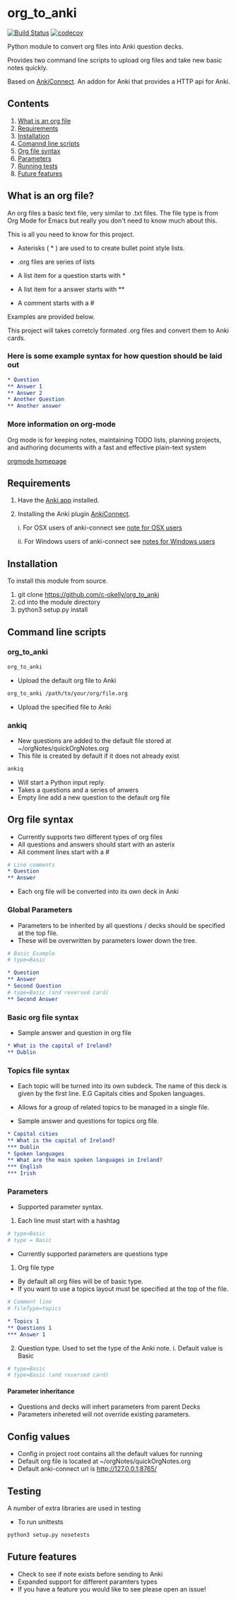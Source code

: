 # org_to_anki

[![Build Status](https://travis-ci.org/c-okelly/org_to_anki.svg?branch=master)](https://travis-ci.org/c-okelly/org_to_anki) [![codecov](https://codecov.io/gh/c-okelly/org_to_anki/branch/master/graph/badge.svg)](https://codecov.io/gh/c-okelly/org_to_anki)

Python module to convert org files into Anki question decks.

Provides two command line scripts to upload org files and take new basic notes quickly.
 
Based on [AnkiConnect](https://ankiweb.net/shared/info/2055492159). An addon for Anki that provides a HTTP api for Anki.

## Contents

1. [What is an org file](#what-is-an-org-file)
2. [Requirements](#requirements)
3. [Installation](#installation)
4. [Comannd line scripts](#command-line-scripts)
5. [Org file syntax](#org-file-syntax)
6. [Parameters](#parameters)
7. [Running tests](#testing)
8. [Future features](#future-features)

## What is an org file?

An org files a basic text file, very similar to .txt files. The file type is from Org Mode for Emacs but really you don't need to know much about this.

This is all you need to know for this project. 

* Asterisks ( * ) are used to to create bullet point style lists. 
* .org files are series of lists

* A list item for a question starts with *
* A list item for a answer starts with **
* A comment starts with a #

Examples are provided below.

This project will takes corretcly formated .org files and convert them to Anki cards.

### Here is some example syntax for how question should be laid out

``` org
* Question
** Answer 1
** Answer 2
* Another Question
** Another answer
```

### More information on org-mode

Org mode is for keeping notes, maintaining TODO lists, planning projects, and authoring documents with a fast and effective plain-text system

[orgmode homepage](https://orgmode.org/)

## Requirements

1. Have the [Anki app](https://apps.ankiweb.net/) installed.
2. Installing the Anki plugin [AnkiConnect](https://ankiweb.net/shared/info/2055492159).

	i. For OSX users of anki-connect see [note for OSX users](https://foosoft.net/projects/anki-connect/#installation)
	
	ii. For Windows users of anki-connect see [notes for Windows users](https://foosoft.net/projects/anki-connect/#installation) 

## Installation

To install this module from source.

1. git clone https://github.com/c-okelly/org_to_anki
2. cd into the module directory
3. python3 setup.py install

## Command line scripts

### org_to_anki

```bash
org_to_anki
```
* Upload the default org file to Anki

```bash
org_to_anki /path/to/your/org/file.org
```
* Upload the specified file to Anki

### ankiq

* New questions are added to the default file stored at ~/orgNotes/quickOrgNotes.org
* This file is created by default if it does not already exist

```bash
ankiq
```
* Will start a Python input reply.
* Takes a questions and a series of anwers
* Empty line add a new question to the default org file

## Org file syntax

* Currently supports two different types of org files
* All questions and answers should start with an asterix
* All comment lines start with a \#
```org
# Line comments
* Question
** Answer
```

* Each org file will be converted into its own deck in Anki

### Global Parameters 

* Parameters to be inherited by all questions / decks should be specified at the top file.
* These will be overwritten by parameters lower down the tree.

```org
# Basic Example
# type=Basic

* Question
** Answer
* Second Question
# type=Basic (and reversed card)
** Second Answer
```

### Basic org file syntax

* Sample answer and question in org file

 ```org
 * What is the capital of Ireland?
 ** Dublin
 ```
 
### Topics file syntax

* Each topic will be turned into its own subdeck. The name of this deck is given by the first line. E.G Capitals cities and Spoken languages.
* Allows for a group of related topics to be managed in a single file.

* Sample answer and questions for topics org file.

 ```org
 * Capital cities
 ** What is the capital of Ireland?
 *** Dublin
 * Spoken languages
 ** What are the main spoken languages in Ireland?
 *** English
 *** Irish
 ```

### Parameters

* Supported parameter syntax.

1. Each line must start with a hashtag
```org 
# type=Basic
# type = Basic
```

* Currently supported parameters are questions type

1. Org file type
* By default all org files will be of basic type.
* If you want to use a topics layout must be specified at the top of the file.

```org
# Comment line
# fileType=topics

* Topics 1
** Questions 1
*** Answer 1
```

2. Question type. Used to set the type of the Anki note.
    i. Default value is Basic

```org
# type=Basic
# type=Basic (and reversed card)
```

#### Parameter inheritance

* Questions and decks will inhert parameters from parent Decks
* Parameters inhereted will not override existing parameters.

## Config values

* Config in project root contains all the default values for running
* Default org file is located at ~/orgNotes/quickOrgNotes.org
* Default anki-connect url is http://127.0.0.1:8765/

## Testing

A number of extra libraries are used in testing

* To run unittests 
``` bash
python3 setup.py nosetests
```

## Future features

* Check to see if note exists before sending to Anki
* Expanded support for different paramters types
* If you have a feature you would like to see please open an issue!
 
